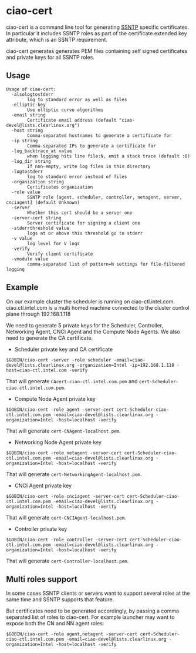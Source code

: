 # ciao-cert

ciao-cert is a command line tool for generating [SSNTP](https://github.com/01org/ciao/tree/master/ssntp)
specific certificates. In particular it includes SSNTP roles as part of
the certificate extended key attribute, which is an SSNTP requirement.

ciao-cert generates generates PEM files containing self signed certificates
and private keys for all SSNTP roles.

## Usage

```shell
Usage of ciao-cert:
  -alsologtostderr
    	log to standard error as well as files
  -elliptic-key
    	Use elliptic curve algorithms
  -email string
    	Certificate email address (default "ciao-devel@lists.clearlinux.org")
  -host string
    	Comma-separated hostnames to generate a certificate for
  -ip string
    	Comma-separated IPs to generate a certificate for
  -log_backtrace_at value
    	when logging hits line file:N, emit a stack trace (default :0)
  -log_dir string
    	If non-empty, write log files in this directory
  -logtostderr
    	log to standard error instead of files
  -organization string
    	Certificates organization
  -role value
    	SSNTP role [agent, scheduler, controller, netagent, server, cnciagent] (default Unknown)
  -server
    	Whether this cert should be a server one
  -server-cert string
    	Server certificate for signing a client one
  -stderrthreshold value
    	logs at or above this threshold go to stderr
  -v value
    	log level for V logs
  -verify
    	Verify client certificate
  -vmodule value
    	comma-separated list of pattern=N settings for file-filtered logging
```

## Example

On our example cluster the scheduler is running on ciao-ctl.intel.com.
ciao.ctl.intel.com is a multi homed machine connected to the cluster
control plane through 192.168.1.118

We need to generate 5 private keys for the Scheduler, Controller, Networking Agent,
CNCI Agent and the Compute Node Agents. We also need to generate the CA certificate.

* Scheduler private key and CA certificate

```shell
$GOBIN/ciao-cert -server -role scheduler -email=ciao-devel@lists.clearlinux.org -organization=Intel -ip=192.168.1.118 -host=ciao-ctl.intel.com -verify
```

That will generate `CAcert-ciao-ctl.intel.com.pem` and `cert-Scheduler-ciao.ctl.intel.com.pem`.

* Compute Node Agent private key

```$GOBIN/ciao-cert -role agent -server-cert cert-Scheduler-ciao-ctl.intel.com.pem -email=ciao-devel@lists.clearlinux.org -organization=Intel -host=localhost -verify```

That will generate `cert-CNAgent-localhost.pem`.

* Networking Node Agent private key

```$GOBIN/ciao-cert -role netagent -server-cert cert-Scheduler-ciao-ctl.intel.com.pem -email=ciao-devel@lists.clearlinux.org -organization=Intel -host=localhost -verify```

That will generate `cert-NetworkingAgent-localhost.pem`.

* CNCI Agent private key

```$GOBIN/ciao-cert -role cnciagent -server-cert cert-Scheduler-ciao-ctl.intel.com.pem -email=ciao-devel@lists.clearlinux.org -organization=Intel -host=localhost -verify```

That will generate `cert-CNCIAgent-localhost.pem`.

* Controller private key

```$GOBIN/ciao-cert -role controller -server-cert cert-Scheduler-ciao-ctl.intel.com.pem -email=ciao-devel@lists.clearlinux.org -organization=Intel -host=localhost -verify```

That will generate `cert-Controller-localhost.pem`.

## Multi roles support

In some cases SSNTP clients or servers want to support
several roles at the same time and SSNTP supports that feature.

But certificates need to be generated accordingly, by passing a
comma separated list of roles to ciao-cert.
For example launcher may want to expose both the CN and NN agent roles:

```$GOBIN/ciao-cert -role agent,netagent -server-cert cert-Scheduler-ciao-ctl.intel.com.pem -email=ciao-devel@lists.clearlinux.org -organization=Intel -host=localhost -verify```